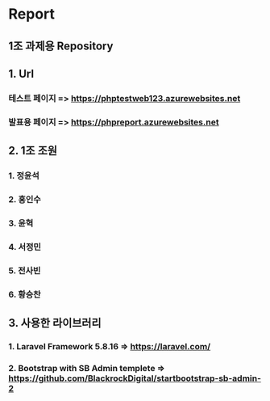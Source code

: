 # Report
## 1조 과제용 Repository
## 1. Url
### 테스트 페이지 => https://phptestweb123.azurewebsites.net
### 발표용 페이지 => https://phpreport.azurewebsites.net
## 2. 1조 조원
### 1. 정윤석
### 2. 홍인수
### 3. 윤혁
### 4. 서정민
### 5. 전사빈
### 6. 황승찬
## 3. 사용한 라이브러리
### 1. Laravel Framework 5.8.16 => https://laravel.com/
### 2. Bootstrap with SB Admin templete => https://github.com/BlackrockDigital/startbootstrap-sb-admin-2

